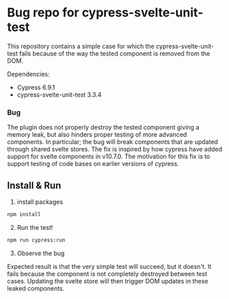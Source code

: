 # Bug repo for cypress-svelte-unit-test

This repository contains a simple case for which the cypress-svelte-unit-test fails because of the way the tested
component is removed from the DOM.

Dependencies:

- Cypress 6.9.1
- cypress-svelte-unit-test 3.3.4

### Bug

The plugin does not properly destroy the tested component giving a memory leak, but also hinders proper testing of more
advanced components. In particular; the bug will break components that are updated through shared svelte stores. The fix
is inspired by how cypress have added support for svelte components in v10.7.0. The motivation for this fix is to
support testing of code bases on earlier versions of cypress.

## Install & Run

1. install packages

```sh
npm install
```

2. Run the test!

```sh
npm run cypress:run
```

3. Observe the bug

Expected result is that the very simple test will succeed, but it doesn't. It fails because the component is not
completely destroyed between test cases. Updating the svelte store will then trigger DOM updates in these leaked
components.